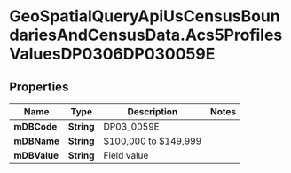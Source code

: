 # GeoSpatialQueryApiUsCensusBoundariesAndCensusData.Acs5ProfilesValuesDP0306DP030059E

## Properties

Name | Type | Description | Notes
------------ | ------------- | ------------- | -------------
**mDBCode** | **String** | DP03_0059E | 
**mDBName** | **String** | $100,000 to $149,999 | 
**mDBValue** | **String** | Field value | 


